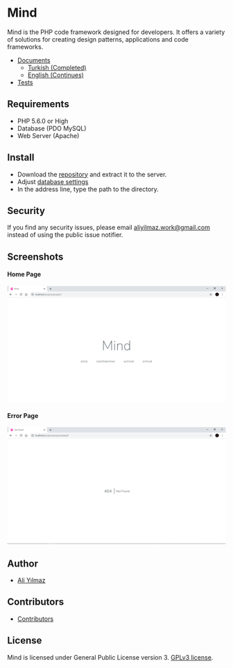 ﻿# Mind 


Mind is the PHP code framework designed for developers. It offers a variety of solutions for creating design patterns, applications and code frameworks.  

* [Documents](https://github.com/aliyilmaz/Mind/tree/master/docs) 
  * [Turkish (Completed)](https://github.com/aliyilmaz/Mind/tree/master/docs/tr-readme.md) 
  * [English (Continues)](https://github.com/aliyilmaz/Mind/tree/master/docs/en-readme.md) 
* [Tests](https://github.com/aliyilmaz/Mind/tree/master/tests) 

## Requirements

* PHP 5.6.0 or High
* Database (PDO MySQL)
* Web Server (Apache)

## Install

  * Download the [repository](https://github.com/aliyilmaz/project/archive/master.zip) and extract it to the server.
  * Adjust [database settings](https://github.com/aliyilmaz/Mind/blob/master/docs/en-readme.md#database-settings)
  * In the address line, type the path to the directory.


## Security

If you find any security issues, please email aliyilmaz.work@gmail.com instead of using the public issue notifier.

## Screenshots

#### Home Page
[![Home Page](screenshots/main.png)](https://github.com/aliyilmaz/Mind)

#### Error Page
[![Error Page](screenshots/error.png)](https://github.com/aliyilmaz/Mind)

## Author

- [Ali Yılmaz](https://github.com/aliyilmaz)

## Contributors

- [Contributors](https://github.com/aliyilmaz/Mind/graphs/contributors)

## License

Mind is licensed under General Public License version 3. [GPLv3 license](license.md).
